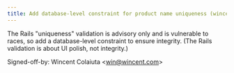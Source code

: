```yaml
---
title: Add database-level constraint for product name uniqueness (wincent.com, 7805a54)
---
```


The Rails "uniqueness" validation is advisory only and is vulnerable to races, so add a database-level constraint to ensure integrity. (The Rails validation is about UI polish, not integrity.)

Signed-off-by: Wincent Colaiuta &lt;win@wincent.com&gt;

